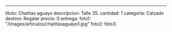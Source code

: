 ---
titulo: Chatitas aguayo
descripcion: Talle 35.
cantidad: 1
categoria: Calzado
destino: Regalar
precio: 0
entrega: 
foto1: "/images/articulos/chatitasaguayo1.jpg"
foto2: 
foto3: 
